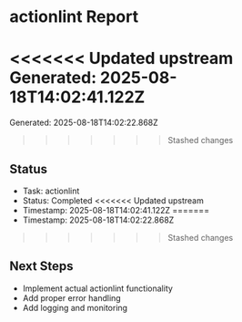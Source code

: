 # actionlint Report

<<<<<<< Updated upstream
Generated: 2025-08-18T14:02:41.122Z
=======
Generated: 2025-08-18T14:02:22.868Z
>>>>>>> Stashed changes

## Status
- Task: actionlint
- Status: Completed
<<<<<<< Updated upstream
- Timestamp: 2025-08-18T14:02:41.122Z
=======
- Timestamp: 2025-08-18T14:02:22.868Z
>>>>>>> Stashed changes

## Next Steps
- Implement actual actionlint functionality
- Add proper error handling
- Add logging and monitoring
